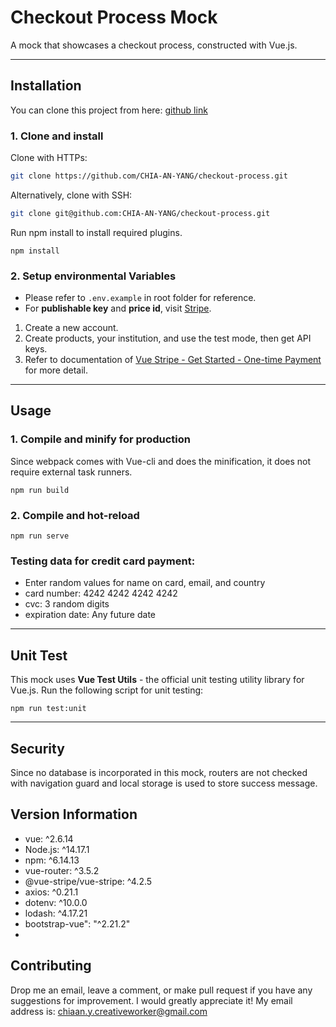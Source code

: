 # Checkout Process Mock
A mock that showcases a checkout process, constructed with Vue.js.

---

## Installation
You can clone this project from here: [github link](https://github.com/CHIA-AN-YANG/checkout-process.git)
### 1. Clone and install
Clone with HTTPs:

```bash
git clone https://github.com/CHIA-AN-YANG/checkout-process.git
```
Alternatively, clone with SSH:
```bash
git clone git@github.com:CHIA-AN-YANG/checkout-process.git
```
Run npm install to install required plugins.
```
npm install
```
### 2. Setup environmental Variables
- Please refer to `.env.example` in root folder for reference.
- For **publishable key** and **price id**, visit [Stripe](https://stripe.com/).
 1. Create a new account. 
 2. Create products, your institution, and use the test mode, then get API keys.
 3. Refer to documentation of [Vue Stripe - Get Started - One-time Payment](https://vuestripe.com/stripe-checkout/one-time-payment) for more detail.

---

## Usage 
### 1. Compile and minify for production
Since webpack comes with Vue-cli and does the minification, it does not require external task runners.
```
npm run build
```
### 2. Compile and hot-reload
```
npm run serve
```
### Testing data for credit card payment:
- Enter random values for name on card, email, and country
- card number:      4242 4242 4242 4242
- cvc:              3 random digits
- expiration date:  Any future date

---

## Unit Test
This mock uses **Vue Test Utils** - the official unit testing utility library for Vue.js. 
Run the following script for unit testing:
```
npm run test:unit
```
---

## Security
Since no database is incorporated in this mock, routers are not checked with navigation guard and local storage is used to store success message.

## Version Information
  - vue: ^2.6.14
  - Node.js: ^14.17.1
  - npm: ^6.14.13
  - vue-router: ^3.5.2
  - @vue-stripe/vue-stripe: ^4.2.5
  - axios: ^0.21.1
  - dotenv: ^10.0.0
  - lodash: ^4.17.21
  - bootstrap-vue": "^2.21.2"
  - 
## Contributing
Drop me an email, leave a comment, or make pull request if you have any suggestions for improvement. I would greatly appreciate it!
My email address is: chiaan.y.creativeworker@gmail.com
